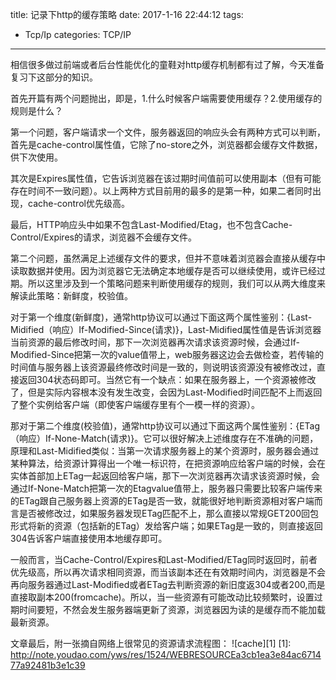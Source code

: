 title: 记录下http的缓存策略
date: 2017-1-16 22:44:12
tags:
- Tcp/Ip
categories: TCP/IP
---
相信很多做过前端或者后台性能优化的童鞋对http缓存机制都有过了解，今天准备复习下这部分的知识。

首先开篇有两个问题抛出，即是，1.什么时候客户端需要使用缓存？2.使用缓存的规则是什么？

第一个问题，客户端请求一个文件，服务器返回的响应头会有两种方式可以判断，首先是cache-control属性值，它除了no-store之外，浏览器都会缓存文件数据，供下次使用。<!-- more -->

其次是Expires属性值，它告诉浏览器在该过期时间值前可以使用副本（但有可能存在时间不一致问题）。以上两种方式目前用的最多的是第一种，如果二者同时出现，cache-control优先级高。

最后，HTTP响应头中如果不包含Last-Modified/Etag，也不包含Cache-Control/Expires的请求，浏览器不会缓存文件。

第二个问题，虽然满足上述缓存文件的要求，但并不意味着浏览器会直接从缓存中读取数据并使用。因为浏览器它无法确定本地缓存是否可以继续使用，或许已经过期。所以这里涉及到一个策略问题来判断使用缓存的规则，我们可以从两大维度来解读此策略：新鲜度，校验值。

对于第一个维度(新鲜度)，通常http协议可以通过下面这两个属性鉴别：{Last-Midified（响应）If-Modified-Since(请求)}，Last-Midified属性值是告诉浏览器当前资源的最后修改时间，那下一次浏览器再次请求该资源时候，会通过If-Modified-Since把第一次的value值带上，web服务器这边会去做检查，若传输的时间值与服务器上该资源最终修改时间是一致的，则说明该资源没有被修改过，直接返回304状态码即可。当然它有一个缺点：如果在服务器上，一个资源被修改了，但是实际内容根本没有发生改变，会因为Last-Modified时间匹配不上而返回了整个实例给客户端（即使客户端缓存里有个一模一样的资源）。

那对于第二个维度(校验值)，通常http协议可以通过下面这两个属性鉴别：{ETag（响应）If-None-Match(请求)}。它可以很好解决上述维度存在不准确的问题，原理和Last-Midified类似：当第一次请求服务器上的某个资源时，服务器会通过某种算法，给资源计算得出一个唯一标识符，在把资源响应给客户端的时候，会在实体首部加上ETag一起返回给客户端，那下一次浏览器再次请求该资源时候，会通过If-None-Match把第一次的Etagvalue值带上，服务器只需要比较客户端传来的ETag跟自己服务器上资源的ETag是否一致，就能很好地判断资源相对客户端而言是否被修改过，如果服务器发现ETag匹配不上，那么直接以常规GET200回包形式将新的资源（包括新的ETag）发给客户端；如果ETag是一致的，则直接返回304告诉客户端直接使用本地缓存即可。

一般而言，当Cache-Control/Expires和Last-Modified/ETag同时返回时，前者优先级高，所以再次请求相同资源，而当该副本还在有效期时间内，浏览器是不会再向服务器通过Last-Modified或者ETag去判断资源的新旧度返304或者200,而是直接取副本200(fromcache)。所以，当一些资源有可能改动比较频繁时，设置过期时间要短，不然会发生服务器端更新了资源，浏览器因为读的是缓存而不能加载最新资源。

文章最后，附一张摘自网络上很常见的资源请求流程图：
![cache][1]
  [1]: http://note.youdao.com/yws/res/1524/WEBRESOURCEa3cb1ea3e84ac671477a92481b3e1c39